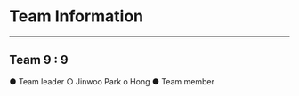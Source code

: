 # Team Information
-----------------

## Team 9 : 9
● Team leader
  ○ Jinwoo Park
  o Hong
● Team member



